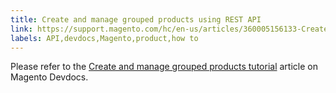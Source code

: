 ```yaml
---
title: Create and manage grouped products using REST API
link: https://support.magento.com/hc/en-us/articles/360005156133-Create-and-manage-grouped-products-using-REST-API
labels: API,devdocs,Magento,product,how to
---
```


Please refer to the [Create and manage grouped products tutorial](https://devdocs.magento.com/guides/v2.2/rest/tutorials/grouped-product/create-and-manage-grouped-products.html) article on Magento Devdocs.